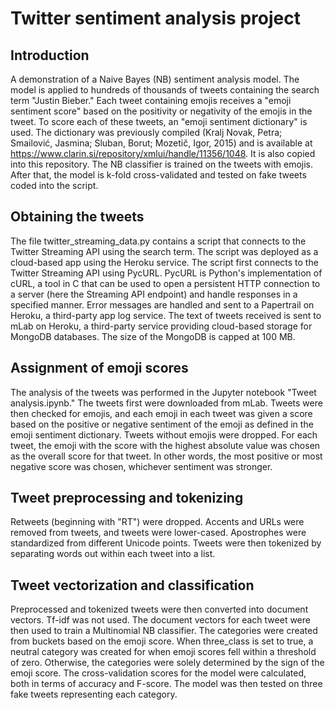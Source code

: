 # Twitter sentiment analysis project

## Introduction

A demonstration of a Naive Bayes (NB) sentiment analysis model.  The model is applied to hundreds of thousands of tweets containing the search term "Justin Bieber."  Each tweet containing emojis receives a "emoji sentiment score" based on the positivity or negativity of the emojis in the tweet.  To score each of these tweets, an "emoji sentiment dictionary" is used.  The dictionary was previously compiled (Kralj Novak, Petra; Smailović, Jasmina; Sluban, Borut; Mozetič, Igor, 2015) and is available at https://www.clarin.si/repository/xmlui/handle/11356/1048.  It is also copied into this repository.  The NB classifier is trained on the tweets with emojis.  After that, the model is k-fold cross-validated and tested on fake tweets coded into the script.

## Obtaining the tweets

The file twitter_streaming_data.py contains a script that connects to the Twitter Streaming API using the search term.  The script was deployed as a cloud-based app using the Heroku service.  The script first connects to the Twitter Streaming API using PycURL.  PycURL is Python's implementation of cURL, a tool in C that can be used to open a persistent HTTP connection to a server (here the Streaming API endpoint) and handle responses in a specified manner.  Error messages are handled and sent to a Papertrail on Heroku, a third-party app log service.  The text of tweets received is sent to mLab on Heroku, a third-party service providing cloud-based storage for MongoDB databases.  The size of the MongoDB is capped at 100 MB.

## Assignment of emoji scores

The analysis of the tweets was performed in the Jupyter notebook "Tweet analysis.ipynb."  The tweets first were downloaded from mLab.  Tweets were then checked for emojis, and each emoji in each tweet was given a score based on the positive or negative sentiment of the emoji as defined in the emoji sentiment dictionary.  Tweets without emojis were dropped.  For each tweet, the emoji with the score with the highest absolute value was chosen as the overall score for that tweet.  In other words, the most positive or most negative score was chosen, whichever sentiment was stronger.

## Tweet preprocessing and tokenizing

Retweets (beginning with "RT") were dropped.  Accents and URLs were removed from tweets, and tweets were lower-cased.  Apostrophes were standardized from different Unicode points.  Tweets were then tokenized by separating words out within each tweet into a list.

## Tweet vectorization and classification

Preprocessed and tokenized tweets were then converted into document vectors.  Tf-idf was not used.  The document vectors for each tweet were then used to train a Multinomial NB classifier.  The categories were created from buckets based on the emoji score.  When three_class is set to true, a neutral category was created for when emoji scores fell within a threshold of zero.  Otherwise, the categories were solely determined by the sign of the emoji score.  The cross-validation scores for the model were calculated, both in terms of accuracy and F-score.  The model was then tested on three fake tweets representing each category.
